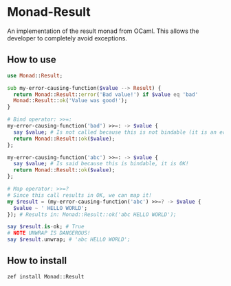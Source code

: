 # Monad-Result
An implementation of the result monad from OCaml. This allows the developer to completely avoid exceptions.

## How to use
```raku
use Monad::Result;

sub my-error-causing-function($value --> Result) {
  return Monad::Result::error('Bad value!') if $value eq 'bad'
  Monad::Result::ok('Value was good!');
}

# Bind operator: >>=:
my-error-causing-function('bad') >>=: -> $value {
  say $value; # Is not called because this is not bindable (it is an error!)
  return Monad::Result::ok($value);
};

my-error-causing-function('abc') >>=: -> $value {
  say $value; # Is said because this is bindable, it is OK!
  return Monad::Result::ok($value);
};

# Map operator: >>=?
# Since this call results in OK, we can map it!
my $result = (my-error-causing-function('abc') >>=? -> $value {
  $value ~ ' HELLO WORLD';
}); # Results in: Monad::Result::ok('abc HELLO WORLD');

say $result.is-ok; # True
# NOTE UNWRAP IS DANGEROUS!
say $result.unwrap; # 'abc HELLO WORLD';
```

## How to install
```bash
zef install Monad::Result
```
